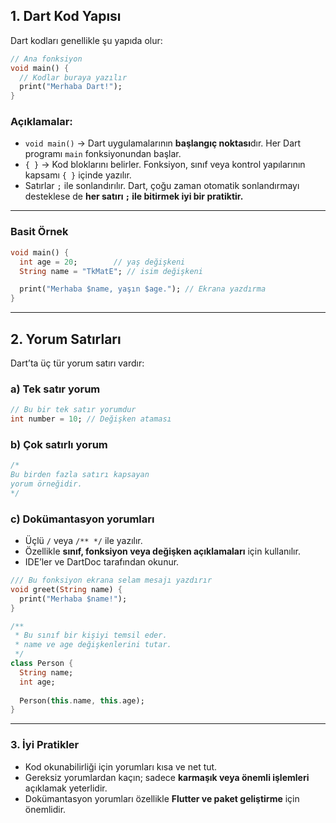 
## 1. Dart Kod Yapısı

Dart kodları genellikle şu yapıda olur:

```dart
// Ana fonksiyon
void main() {
  // Kodlar buraya yazılır
  print("Merhaba Dart!");
}
```

### Açıklamalar:

- `void main()` → Dart uygulamalarının **başlangıç noktası**dır. Her Dart programı `main` fonksiyonundan başlar.
- `{ }` → Kod bloklarını belirler. Fonksiyon, sınıf veya kontrol yapılarının kapsamı `{ }` içinde yazılır.
- Satırlar `;` ile sonlandırılır. Dart, çoğu zaman otomatik sonlandırmayı desteklese de **her satırı `;` ile bitirmek iyi bir pratiktir.**

---

### Basit Örnek

```dart
void main() {
  int age = 20;        // yaş değişkeni
  String name = "TkMatE"; // isim değişkeni

  print("Merhaba $name, yaşın $age."); // Ekrana yazdırma
}
```

---

## 2. Yorum Satırları

Dart’ta üç tür yorum satırı vardır:

### a) Tek satır yorum

```dart
// Bu bir tek satır yorumdur
int number = 10; // Değişken ataması
```

### b) Çok satırlı yorum

```dart
/*
Bu birden fazla satırı kapsayan
yorum örneğidir.
*/
```

### c) Dokümantasyon yorumları

- Üçlü `/` veya `/** */` ile yazılır.
- Özellikle **sınıf, fonksiyon veya değişken açıklamaları** için kullanılır.
- IDE’ler ve DartDoc tarafından okunur.

```dart
/// Bu fonksiyon ekrana selam mesajı yazdırır
void greet(String name) {
  print("Merhaba $name!");
}

/**
 * Bu sınıf bir kişiyi temsil eder.
 * name ve age değişkenlerini tutar.
 */
class Person {
  String name;
  int age;
  
  Person(this.name, this.age);
}
```

---

### 3. İyi Pratikler

- Kod okunabilirliği için yorumları kısa ve net tut.
- Gereksiz yorumlardan kaçın; sadece **karmaşık veya önemli işlemleri** açıklamak yeterlidir.
- Dokümantasyon yorumları özellikle **Flutter ve paket geliştirme** için önemlidir.
